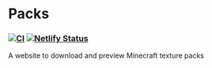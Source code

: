 # Packs
### [![CI](https://github.com/colonel260/Packs/actions/workflows/ci.yml/badge.svg?branch=master)](https://github.com/colonel260/Packs/actions/workflows/ci.yml) [![Netlify Status](https://api.netlify.com/api/v1/badges/50926147-165c-417d-ae60-910495f0edff/deploy-status)](https://app.netlify.com/sites/packs/deploys)

A website to download and preview Minecraft texture packs

